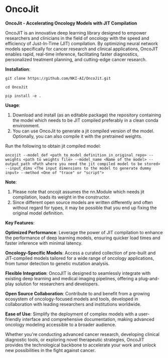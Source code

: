 # OncoJit
**OncoJit - Accelerating Oncology Models with JIT Compilation**

OncoJIT is an innovative deep learning library designed to empower researchers and clinicians in the field of oncology with the speed and efficiency of Just-In-Time (JIT) compilation. By optimizing neural network models specifically for cancer research and clinical applications, OncoJIT enables rapid, real-time inference, facilitating faster diagnostics, personalized treatment planning, and cutting-edge cancer research.

**Installation**:

```
git clone https://github.com/NKI-AI/OncoJit.git

cd OncoJit

pip install -e .
```

**Usage**:

1. Download and install (as an editable package) the repository containing the model which needs to be JIT compiled preferably in a clean conda environment.
2. You can use OncoJit to generate a jit compiled version of the model. Optionally, you can also compile it with the pretrained weights.

Run the following to obtain jit compiled model:

```
oncojit --model_def <path_to_model_definition_in_original_repo> --weights <path to weights file> --model_name <Name of the model> --output_path <Path where you need the jit compiled model to be stored> --input_dims <The input dimensions to the model to generate dummy input> --method <One of "trace" or "script">
```

**Note**:
1. Please note that oncojit assumes the nn.Module which needs jit compilation, loads its weight in the constructor.
2. Since different open source models are written differently and often without regard for types, it may be possible that you end up fixing the original model definition. 

**Key Features**:

**Optimized Performance**: Leverage the power of JIT compilation to enhance the performance of deep learning models, ensuring quicker load times and faster inference with minimal latency.

**Oncology-Specific Models**: Access a curated collection of pre-built and JIT-compiled models tailored for a wide range of oncology applications, from tumor detection to genetic mutation analysis.

 **Flexible Integration**: OncoJIT is designed to seamlessly integrate with existing deep learning and medical imaging pipelines, offering a plug-and-play solution for researchers and developers.

**Open Source Collaboration**: Contribute to and benefit from a growing ecosystem of oncology-focused models and tools, developed in collaboration with leading researchers and institutions worldwide.

**Ease of Use**: Simplify the deployment of complex models with a user-friendly interface and comprehensive documentation, making advanced oncology modeling accessible to a broader audience.

Whether you're conducting advanced cancer research, developing clinical diagnostic tools, or exploring novel therapeutic strategies, OncoJIT provides the technological backbone to accelerate your work and unlock new possibilities in the fight against cancer.
